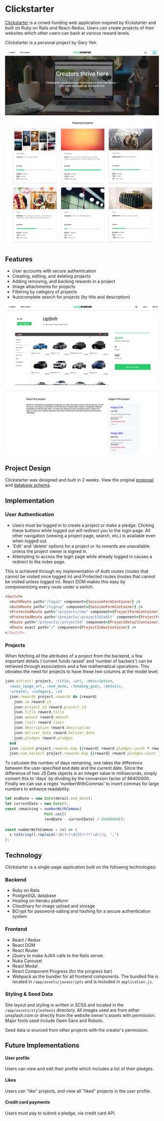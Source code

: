 # Clickstarter

[Clickstarter][website] is a crowd-funding web application inspired by Kickstarter and built on Ruby on Rails and React-Redux. Users can create projects of their websites which other users can back at various reward levels.

Clickstarter is a personal project by Gary Yeh.

![Clickstarter splash][splash]
![Clickstarter home index][index]

## Features

- User accounts with secure authentication
- Creating, editing, and deleting projects
- Adding removing, and backing rewards in a project
- Image attachments for projects
- Filtering by category of projects
- Autocomplete search for projects (by title and description)

![Clickstarter project page][project page]

## Project Design

Clickstarter was designed and built in 2 weeks. View the original [proposal][proposal] and [database schema][schema].

## Implementation

### User Authentication

- Users must be logged in to create a project or make a pledge. Clicking these buttons while logged out will redirect you to the login page. All other navigation (viewing a project page, search, etc.) is available even when logged out.
- 'Edit' and 'delete' options for a project or its rewards are unavailable unless the project owner is signed in.
- Attempting to access the login page while already logged in causes a redirect to the index page.

This is achieved through my implementation of Auth routes (routes that cannot be visited once logged in) and Protected routes (routes that cannot be visited unless logged in). React DOM makes this easy by componentizing every route under a switch.

```ruby
<Switch>
  <AuthRoute path="/login" component={SessionFormContainer} />
  <AuthRoute path="/signup" component={SessionFormContainer} />
  <ProtectedRoute path="/projects/new" component={ProjectFormContainer} />
  <ProtectedRoute path="/projects/:projectId/edit" component={ProjectFormContainer} />
  <Route path="/projects/:projectId" component={ProjectDetailContainer} />
  <Route exact path="/" component={ProjectIndexContainer} />
</Switch>
```

### Projects

When fetching all the attributes of a project from the backend, a few important details ('current funds raised' and 'number of backers') can be retrieved through associations and a few mathematical operations. This obviates the need for projects to have these two columns at the model level.
```ruby
json.extract! project, :title, :url, :description,
  :main_image_url, :end_date, :funding_goal, :details,
  :creator, :category, :id
  json.rewards project.rewards do |reward|
    json.id reward.id
    json.project_id reward.project_id
    json.title reward.title
    json.amount reward.amount
    json.limit reward.limit
    json.description reward.description
    json.deliver_date reward.deliver_date
    json.pledges reward.pledges
  end
  json.raised project.rewards.map {|reward| reward.pledges.count * reward.amount}.reduce(:+)
  json.num_backers project.rewards.map {|reward| reward.pledges.count }.reduce(:+)
```

To calculate the number of days remaining, one takes the difference between the user-specified end date and the current date. Since the difference of two JS Date objects is an integer value in milliseconds, simply convert this to 'days' by dividing by the conversion factor of 86400000. Finally we can use a regex 'numberWithCommas' to insert commas for large numbers to enhance readability.

```js
let endDate = new Date(detail.end_date);
let currentDate = new Date();
const remaining = numberWithCommas(
                  Math.ceil(
                  (endDate - currentDate) / 86400000));

const numberWithCommas = (x) => (
  x.toString().replace(/\B(?=(\d{3})+(?!\d))/g, ",")
);
```

## Technology

Clickstarter is a single-page application built on the following technologies:

### Backend
- Ruby on Rails
- PostgreSQL database
- Hosting on Heroku platform
- Cloudinary for image upload and storage
- BCrypt for password-salting and hashing for a secure authentication system

### Frontend
- React / Redux
- React DOM
- React Router
- jQuery to make AJAX calls to the Rails server.
- Nuka Carousel
- React Modal
- React Component Progress (for the progress bar)
- Webpack as the bundler for all frontend components. The bundled file is located in `/app/assets/javascripts` and is included in `application.js`.

### Styling & Seed Data

Site layout and styling is written in SCSS and located in the `/app/assets/stylesheets` directory. All images used are from either unsplash.com or directly from the website owner's assets with permission. Major fonts used include Open Sans and Roboto.

Seed data is sourced from other projects with the creator's permission.

## Future Implementations

#### User profile

Users can view and edit their profile which includes a list of their pledges.

#### Likes

Users can "like" projects, and view all "liked" projects in the user profile.

#### Credit card payments

Users must pay to submit a pledge, via credit card API.


[splash]: ./docs/images/splash.png "Clickstarter splash"
[index]: ./docs/images/home_index.png
[project page]: ./docs/images/project_page.png "Clickstarter project page"
[website]: http://clickstarter.me
[proposal]: docs/README.md
[schema]: docs/schema.md
